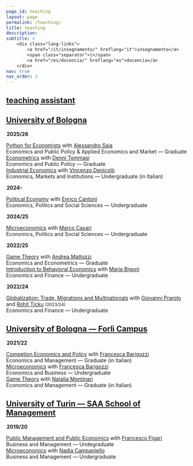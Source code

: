 ```yaml
---
page_id: teaching
layout: page
permalink: /teaching/
title: teaching
description:
subtitle: >
    <div class="lang-links">
        <a href="/it/insegnamento/" hreflang="it">insegnamento</a>
        <span class="separator">|</span>
        <a href="/es/docencia/" hreflang="es">docencia</a>
    </div>
nav: true
nav_order: 3
---
```


<div class="projects">
  <a href="javascript:void(0);" onclick="toggleVisibility('content-1')">
    <h2 class="category">
      <i class="fa-solid fa-chevron-right fa-2xs rotated" id="chevron-content-1"></i>
      <span>teaching assistant</span>
    </h2>
  </a>
</div>

<div id="content-1" class="toggle-section expanded">

<!-- TOGGLE TRIGGER -->
<div class="subsection">
  <a href="javascript:void(0);" onclick="toggleVisibility('subsection-unibo')">
    <h2 class="subsection">
       <i class="fa-solid fa-chevron-right fa-2xs rotated" id="chevron-subsection-unibo"></i>
       <span>University of Bologna</span>
    </h2>
  </a>
</div>

<!-- TOGGLE CONTENT -->
<div id="subsection-unibo" class="toggle-section expanded">

<p style="margin-left: 0.1em;"><b>2025/26</b></p>

  <div class="teaching-entry indented">
   <div class="teaching-entry__row teaching-entry__row--title">
      <div class="teaching-entry__content">
          <a href='https://www.unibo.it/en/study/course-units-transferable-skills-moocs/course-unit-catalogue/course-unit/2025/520832'>Python for Economists</a> with <a href='https://sites.google.com/site/asaia9585/alessandro-saia'>Alessandro Saia </a>
      </div>
   </div>
   <div class="teaching-entry__row teaching-entry__row--course">
      <div class="teaching-entry__course-text">
        Economics and Public Policy & Applied Economics and Market — Graduate
      </div>
    </div>
  </div>

  <div class="teaching-entry indented">
   <div class="teaching-entry__row teaching-entry__row--title">
      <div class="teaching-entry__content">
          <a href='https://www.unibo.it/en/study/course-units-transferable-skills-moocs/course-unit-catalogue/course-unit/2025/520826'>Econometrics</a> with <a href='https://sites.google.com/site/dennitommasi/'>Denni Tommasi </a>
      </div>
   </div>
   <div class="teaching-entry__row teaching-entry__row--course">
      <div class="teaching-entry__course-text">
        Economics and Public Policy — Graduate
      </div>
    </div>
  </div>

  <div class="teaching-entry indented">
   <div class="teaching-entry__row teaching-entry__row--title">
      <div class="teaching-entry__content">
          <a href='https://www.unibo.it/en/study/course-units-transferable-skills-moocs/course-unit-catalogue/course-unit/2025/455011'>Industrial Economics</a> with <a href='https://www.unibo.it/sitoweb/vincenzo.denicolo/en'>Vincenzo Denicolò </a>
      </div>
   </div>
   <div class="teaching-entry__row teaching-entry__row--course">
      <div class="teaching-entry__course-text">
        Economics, Markets and Institutions — Undergraduate (in Italian)
      </div>
    </div>
  </div>

<p style="margin-left: 0.1em;"><b>2024-</b></p>

  <div class="teaching-entry indented">
   <div class="teaching-entry__row teaching-entry__row--title">
      <div class="teaching-entry__content">
          <a href='https://www.unibo.it/en/study/course-units-transferable-skills-moocs/course-unit-catalogue/course-unit/2024/468855'>Political Economy</a> with <a href='https://www.unibo.it/sitoweb/enrico.cantoni/en'>Enrico Cantoni </a>
      </div>
   </div>
   <div class="teaching-entry__row teaching-entry__row--course">
      <div class="teaching-entry__course-text">
        Economics, Politics and Social Sciences — Undergraduate
      </div>
    </div>
  </div>

<p style="margin-left: 0.1em;"><b>2024/25</b></p>

  <div class="teaching-entry indented">
   <div class="teaching-entry__row teaching-entry__row--title">
      <div class="teaching-entry__content">
          <a href='https://www.unibo.it/en/study/course-units-transferable-skills-moocs/course-unit-catalogue/course-unit/2024/502710'>Microeconomics</a> with <a href='https://www.unibo.it/sitoweb/marco.casari/en'>Marco Casari</a>
      </div>
   </div>
   <div class="teaching-entry__row teaching-entry__row--course">
      <div class="teaching-entry__course-text">
        Economics, Politics and Social Sciences — Undergraduate
      </div>
    </div>
  </div>

<p style="margin-left: 0.1em;"><b>2022/25</b></p>

  <div class="teaching-entry indented">
   <div class="teaching-entry__row teaching-entry__row--title">
      <div class="teaching-entry__content">
          <a href='https://www.unibo.it/en/study/course-units-transferable-skills-moocs/course-unit-catalogue/course-unit/2024/491971'>Game Theory</a> with <a href='https://www.unibo.it/sitoweb/andrea.mattozzi/en'>Andrea Mattozzi</a>
      </div>
   </div>
   <div class="teaching-entry__row teaching-entry__row--course">
      <div class="teaching-entry__course-text">
        Economics and Econometrics — Graduate
      </div>
    </div>
  </div>

  <div class="teaching-entry indented">
   <div class="teaching-entry__row teaching-entry__row--title">
      <div class="teaching-entry__content">
          <a href='https://www.unibo.it/en/study/course-units-transferable-skills-moocs/course-unit-catalogue/course-unit/2024/467276'>Introduction to Behavioral Economics</a> with <a href='https://www.unibo.it/sitoweb/maria.bigoni/en'>Maria Bigoni</a>
      </div>
   </div>
   <div class="teaching-entry__row teaching-entry__row--course">
      <div class="teaching-entry__course-text">
        Economics and Finance — Undergraduate
      </div>
    </div>
  </div>

<p style="margin-left: 0.1em;"><b>2022/24</b></p>

<div class="teaching-entry indented">
   <div class="teaching-entry__row teaching-entry__row--title">
      <div class="teaching-entry__content">
          <a href='https://www.unibo.it/en/study/course-units-transferable-skills-moocs/course-unit-catalogue/course-unit/2023/422038'>Globalization: Trade, Migrations and Multinationals</a> with <a href='https://www.unibo.it/sitoweb/giovanni.prarolo/en'>Giovanni Prarolo</a> and <a href='https://www.unibo.it/sitoweb/rohit.ticku/en'>Rohit Ticku</a> <span style="font-size: smaller; white-space: nowrap;">(2023/24)</span>
      </div>
   </div>
   <div class="teaching-entry__row teaching-entry__row--course">
      <div class="teaching-entry__course-text">
        Economics and Finance — Undergraduate
      </div>
    </div>
  </div>

</div>

<!-- TOGGLE TRIGGER -->
<div class="subsection">
  <a href="javascript:void(0);" onclick="toggleVisibility('subsection-uniboforli')">
    <h2 class="subsection">
       <i class="fa-solid fa-chevron-right fa-2xs rotated" id="chevron-subsection-uniboforli"></i>
       <span>University of Bologna — Forlì Campus</span>
    </h2>
  </a>
</div>

<!-- TOGGLE CONTENT -->
<div id="subsection-uniboforli" class="toggle-section expanded">

<p style="margin-left: 0.1em;"><b>2021/22</b></p>

  <div class="teaching-entry indented">
   <div class="teaching-entry__row teaching-entry__row--title">
      <div class="teaching-entry__content">
          <a href='https://www.unibo.it/en/study/course-units-transferable-skills-moocs/course-unit-catalogue/course-unit/2021/413556'>Competion Economics and Policy</a> with <a href='https://www.unibo.it/sitoweb/francesca.barigozzi/en'>Francesca Barigozzi</a>
      </div>
   </div>
   <div class="teaching-entry__row teaching-entry__row--course">
      <div class="teaching-entry__course-text">
        Economics and Management — Graduate (in Italian)
      </div>
    </div>
  </div>

  <div class="teaching-entry indented">
   <div class="teaching-entry__row teaching-entry__row--title">
      <div class="teaching-entry__content">
          <a href='https://www.unibo.it/en/study/course-units-transferable-skills-moocs/course-unit-catalogue/course-unit/2021/413375'>Microeconomics</a> with <a href='https://www.unibo.it/sitoweb/francesca.barigozzi/en'>Francesca Barigozzi</a>
      </div>
   </div>
   <div class="teaching-entry__row teaching-entry__row--course">
      <div class="teaching-entry__course-text">
        Economics and Business — Undergraduate
      </div>
    </div>
  </div>

  <div class="teaching-entry indented">
   <div class="teaching-entry__row teaching-entry__row--title">
      <div class="teaching-entry__content">
          <a href='https://www.unibo.it/en/study/course-units-transferable-skills-moocs/course-unit-catalogue/course-unit/2021/413555'>Game Theory</a> with <a href='https://www.unibo.it/sitoweb/natalia.montinari2/en'>Natalia Montinari</a>
      </div>
   </div>
   <div class="teaching-entry__row teaching-entry__row--course">
      <div class="teaching-entry__course-text">
         Economics and Management — Graduate (in Italian)
      </div>
    </div>
  </div>

</div>

<!-- TOGGLE TRIGGER -->
<div class="subsection">
  <a href="javascript:void(0);" onclick="toggleVisibility('subsection-unito')">
    <h2 class="subsection">
       <i class="fa-solid fa-chevron-right fa-2xs rotated" id="chevron-subsection-unito"></i>
       <span>University of Turin — SAA School of Management</span>
    </h2>
  </a>
</div>

<!-- TOGGLE CONTENT -->
<div id="subsection-unito" class="toggle-section expanded">

<p style="margin-left: 0.1em;"><b>2019/20</b></p>

  <div class="teaching-entry indented">
   <div class="teaching-entry__row teaching-entry__row--title">
      <div class="teaching-entry__content">
          <a href='https://www.business-management.unito.it/do/storicocorsi.pl/Show?_id=qeeh_1920'>Public Management and Public Economics</a> with <a href='https://www.management-en.unito.it/do/docenti.pl/Alias?francesco.figari#tab-profilo'>Francesco Figari</a>
      </div>
   </div>
   <div class="teaching-entry__row teaching-entry__row--course">
      <div class="teaching-entry__course-text">
        Business and Management — Undegraduate
      </div>
    </div>
  </div>

  <div class="teaching-entry indented">
   <div class="teaching-entry__row teaching-entry__row--title">
      <div class="teaching-entry__content">
           <a href='https://www.business-management.unito.it/do/storicocorsi.pl/Show?_id=wwm1_1920'>Microeconomics</a> with <a href='https://www.esomas-en.unito.it/do/docenti.pl/Alias?nadia.campaniello#tab-profilo'>Nadia Campaniello</a>
      </div>
   </div>
   <div class="teaching-entry__row teaching-entry__row--course">
      <div class="teaching-entry__course-text">
        Business and Management — Undergraduate
      </div>
    </div>
  </div>

</div>

</div>
